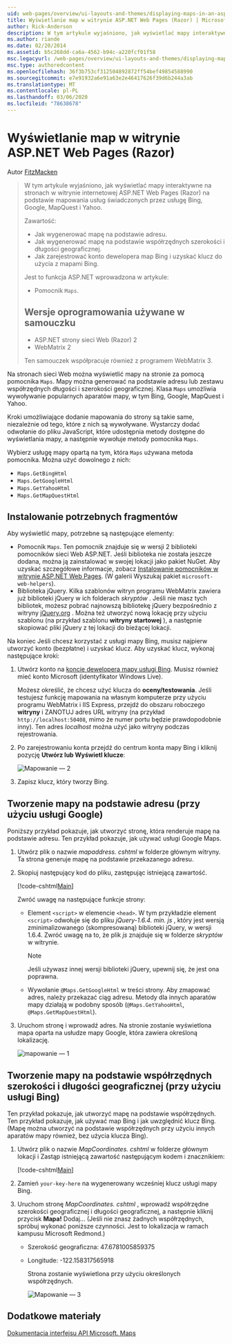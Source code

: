 ```yaml
---
uid: web-pages/overview/ui-layouts-and-themes/displaying-maps-in-an-aspnet-web-pages-site
title: Wyświetlanie map w witrynie ASP.NET Web Pages (Razor) | Microsoft Docs
author: Rick-Anderson
description: W tym artykule wyjaśniono, jak wyświetlać mapy interaktywne na stronach w witrynie internetowej ASP.NET Web Pages (Razor) na podstawie mapowania usług świadczonych przez usługę Bing, Google, ma...
ms.author: riande
ms.date: 02/20/2014
ms.assetid: b5c268dd-ca6a-4562-b94c-a220fcf01f58
msc.legacyurl: /web-pages/overview/ui-layouts-and-themes/displaying-maps-in-an-aspnet-web-pages-site
msc.type: authoredcontent
ms.openlocfilehash: 36f3b753cf312504892872ff54bef49854588990
ms.sourcegitcommit: e7e91932a6e91a63e2e46417626f39d6b244a3ab
ms.translationtype: MT
ms.contentlocale: pl-PL
ms.lasthandoff: 03/06/2020
ms.locfileid: "78638678"
---
```

# <a name="displaying-maps-in-an-aspnet-web-pages-razor-site"></a>Wyświetlanie map w witrynie ASP.NET Web Pages (Razor)

Autor [FitzMacken](https://github.com/tfitzmac)

> W tym artykule wyjaśniono, jak wyświetlać mapy interaktywne na stronach w witrynie internetowej ASP.NET Web Pages (Razor) na podstawie mapowania usług świadczonych przez usługę Bing, Google, MapQuest i Yahoo.
> 
> Zawartość:
> 
> - Jak wygenerować mapę na podstawie adresu.
> - Jak wygenerować mapę na podstawie współrzędnych szerokości i długości geograficznej.
> - Jak zarejestrować konto dewelopera map Bing i uzyskać klucz do użycia z mapami Bing.
> 
> Jest to funkcja ASP.NET wprowadzona w artykule:
> 
> - Pomocnik `Maps`.
>   
> 
> ## <a name="software-versions-used-in-the-tutorial"></a>Wersje oprogramowania używane w samouczku
> 
> 
> - ASP.NET strony sieci Web (Razor) 2
> - WebMatrix 2
>   
> 
> Ten samouczek współpracuje również z programem WebMatrix 3.

Na stronach sieci Web można wyświetlić mapy na stronie za pomocą pomocnika `Maps`. Mapy można generować na podstawie adresu lub zestawu współrzędnych długości i szerokości geograficznej. Klasa `Maps` umożliwia wywoływanie popularnych aparatów mapy, w tym Bing, Google, MapQuest i Yahoo.

Kroki umożliwiające dodanie mapowania do strony są takie same, niezależnie od tego, które z nich są wywoływane. Wystarczy dodać odwołanie do pliku JavaScript, które udostępnia metody dostępne do wyświetlania mapy, a następnie wywołuje metody pomocnika `Maps`.

Wybierz usługę mapy opartą na tym, która `Maps` używana metoda pomocnika. Można użyć dowolnego z nich:

- `Maps.GetBingHtml`
- `Maps.GetGoogleHtml`
- `Maps.GetYahooHtml`
- `Maps.GetMapQuestHtml`

## <a name="installing-the-pieces-you-need"></a>Instalowanie potrzebnych fragmentów

Aby wyświetlić mapy, potrzebne są następujące elementy:

- Pomocnik `Maps`. Ten pomocnik znajduje się w wersji 2 biblioteki pomocników sieci Web ASP.NET. Jeśli biblioteka nie została jeszcze dodana, można ją zainstalować w swojej lokacji jako pakiet NuGet. Aby uzyskać szczegółowe informacje, zobacz [Instalowanie pomocników w witrynie ASP.NET Web Pages](https://go.microsoft.com/fwlink/?LinkId=252372). (W galerii Wyszukaj pakiet `microsoft-web-helpers`).
- Biblioteka jQuery. Kilka szablonów witryn programu WebMatrix zawiera już biblioteki jQuery w ich folderach *skryptów* . Jeśli nie masz tych bibliotek, możesz pobrać najnowszą bibliotekę jQuery bezpośrednio z witryny [jQuery.org](http://jQuery.org) . Można też utworzyć nową lokację przy użyciu szablonu (na przykład szablonu **witryny startowej** ), a następnie skopiować pliki jQuery z tej lokacji do bieżącej lokacji.

Na koniec Jeśli chcesz korzystać z usługi mapy Bing, musisz najpierw utworzyć konto (bezpłatne) i uzyskać klucz. Aby uzyskać klucz, wykonaj następujące kroki:

1. Utwórz konto na [koncie dewelopera mapy usługi Bing](https://www.microsoft.com/maps/developers/web.aspx). Musisz również mieć konto Microsoft (identyfikator Windows Live).

    Możesz określić, że chcesz użyć klucza do **oceny/testowania**. Jeśli testujesz funkcję mapowania na własnym komputerze przy użyciu programu WebMatrix i IIS Express, przejdź do obszaru roboczego **witryny** i ZANOTUJ adres URL witryny (na przykład `http://localhost:50408`, mimo że numer portu będzie prawdopodobnie inny). Ten adres *localhost* można użyć jako witryny podczas rejestrowania.
2. Po zarejestrowaniu konta przejdź do centrum konta mapy Bing i kliknij pozycję **Utwórz lub Wyświetl klucze**:

    ![Mapowanie — 2](displaying-maps-in-an-aspnet-web-pages-site/_static/image1.png)
3. Zapisz klucz, który tworzy Bing.

## <a name="creating-a-map-based-on-an-address-using-google"></a>Tworzenie mapy na podstawie adresu (przy użyciu usługi Google)

Poniższy przykład pokazuje, jak utworzyć stronę, która renderuje mapę na podstawie adresu. Ten przykład pokazuje, jak używać usługi Google Maps.

1. Utwórz plik o nazwie *mapaddress. cshtml* w folderze głównym witryny. Ta strona generuje mapę na podstawie przekazanego adresu.
2. Skopiuj następujący kod do pliku, zastępując istniejącą zawartość.

    [!code-cshtml[Main](displaying-maps-in-an-aspnet-web-pages-site/samples/sample1.cshtml)]

    Zwróć uwagę na następujące funkcje strony:

    - Element `<script>` w elemencie `<head>`. W tym przykładzie element `<script>` odwołuje się do pliku *jQuery-1.6.4. min. js* , który jest wersją zminimalizowanego (skompresowaną) biblioteki jQuery, w wersji 1.6.4. Zwróć uwagę na to, że plik *js* znajduje się w folderze *skryptów* w witrynie. 

        > [!NOTE]
        > Jeśli używasz innej wersji biblioteki jQuery, upewnij się, że jest ona poprawna.
    - Wywołanie `@Maps.GetGoogleHtml` w treści strony. Aby zmapować adres, należy przekazać ciąg adresu. Metody dla innych aparatów mapy działają w podobny sposób (`@Maps.GetYahooHtml`, `@Maps.GetMapQuestHtml`).
3. Uruchom stronę i wprowadź adres. Na stronie zostanie wyświetlona mapa oparta na usłudze mapy Google, która zawiera określoną lokalizację.

     ![mapowanie — 1](displaying-maps-in-an-aspnet-web-pages-site/_static/image2.png)

## <a name="creating-a-map-based-on-latitude-and-longitude-coordinates-using-bing"></a>Tworzenie mapy na podstawie współrzędnych szerokości i długości geograficznej (przy użyciu usługi Bing)

Ten przykład pokazuje, jak utworzyć mapę na podstawie współrzędnych. Ten przykład pokazuje, jak używać map Bing i jak uwzględnić klucz Bing. (Mapę można utworzyć na podstawie współrzędnych przy użyciu innych aparatów mapy również, bez użycia klucza Bing).

1. Utwórz plik o nazwie *MapCoordinates. cshtml* w folderze głównym lokacji i Zastąp istniejącą zawartość następującym kodem i znacznikiem:

    [!code-cshtml[Main](displaying-maps-in-an-aspnet-web-pages-site/samples/sample2.cshtml)]
2. Zamień `your-key-here` na wygenerowany wcześniej klucz usługi mapy Bing.
3. Uruchom stronę *MapCoordinates. cshtml* , wprowadź współrzędne szerokości geograficznej i długości geograficznej, a następnie kliknij przycisk **Mapa!** Dodaj... (Jeśli nie znasz żadnych współrzędnych, spróbuj wykonać poniższe czynności. Jest to lokalizacja w ramach kampusu Microsoft Redmond.)

   - Szerokość geograficzna: 47.6781005859375
   - Longitude: -122.158317565918

     Strona zostanie wyświetlona przy użyciu określonych współrzędnych.

     ![Mapowanie — 3](displaying-maps-in-an-aspnet-web-pages-site/_static/image3.png)

<a id="Additional_Resources"></a>
## <a name="additional-resources"></a>Dodatkowe materiały

[Dokumentacja interfejsu API Microsoft. Maps](https://msdn.microsoft.com/library/gg427611.aspx)
